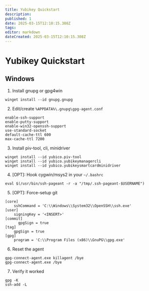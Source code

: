 ```yaml
---
title: Yubikey Quickstart
description: 
published: 1
date: 2025-03-15T12:10:15.308Z
tags: 
editor: markdown
dateCreated: 2025-03-15T12:10:15.308Z
---
```


# Yubikey Quickstart

## Windows
1. Install gnupg or gpg4win
```
winget install --id gnupg.gnupg
```

2. Edit/create `%APPDATA%\.gnupg\gpg-agent.conf`
```
enable-ssh-support
enable-putty-support
enable-win32-openssh-support
use-standard-socket
default-cache-ttl 600
max-cache-ttl 7200
```

3. Install piv-tool, cli, minidriver
```
winget install --id yubico.piv-tool
winget install --id yubico.yubikeymanagercli
winget install --id yubico.yubikeysmartcardminidriver
```

4. [OPT]: Hook cygwin/msys2 in your `~/.bashrc`
```
eval $(/usr/bin/ssh-pageant -r -a "/tmp/.ssh-pageant-$USERNAME")
```

5. [OPT]: Force-setup git
```
[core]
    sshCommand = 'C:\\Windows\\System32\\OpenSSH\\ssh.exe'
[user]
    signingKey = '<INSERT>'
[commit]
	  gpgSign = true
[tag]
    gpgSign = true
[gpg]
    program = 'C:\\Program Files (x86)\\GnuPG\\gpg.exe'
```

6. Reset the agent
```
gpg-connect-agent.exe killagent /bye
gpg-connect-agent.exe /bye
```

7. Verify it worked
```
gpg -K
ssh-add -L
```